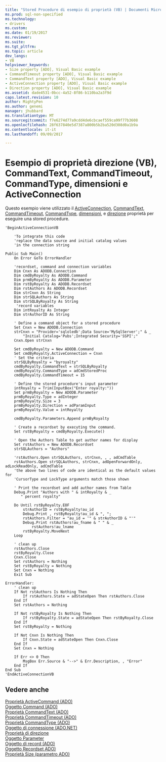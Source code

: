 ```yaml
---
title: "Stored Procedure di esempio di proprietà (VB) | Documenti Microsoft"
ms.prod: sql-non-specified
ms.technology:
- drivers
ms.custom: 
ms.date: 01/19/2017
ms.reviewer: 
ms.suite: 
ms.tgt_pltfrm: 
ms.topic: article
dev_langs:
- VB
helpviewer_keywords:
- Size property [ADO], Visual Basic example
- CommandTimeout property [ADO], Visual Basic example
- CommandText property [ADO], Visual Basic example
- ActiveConnection property [ADO], Visual Basic example
- Direction property [ADO], Visual Basic example
ms.assetid: dade4531-0bcc-4a52-8f86-b110ba2a3f9d
caps.latest.revision: 10
author: MightyPen
ms.author: genemi
manager: jhubbard
ms.translationtype: MT
ms.sourcegitcommit: f7e6274d77a9cdd4de6cbcaef559ca99f77b3608
ms.openlocfilehash: 28f637840e5d7387a800b5b2ba520d308d0a1b9a
ms.contentlocale: it-it
ms.lasthandoff: 09/09/2017

---
```

# <a name="activeconnection-commandtext-commandtimeout-commandtype-size-and-direction-properties-example-vb"></a>Esempio di proprietà direzione (VB), CommandText, CommandTimeout, CommandType, dimensioni e ActiveConnection
Questo esempio viene utilizzato il [ActiveConnection](../../../ado/reference/ado-api/activeconnection-property-ado.md), [CommandText](../../../ado/reference/ado-api/commandtext-property-ado.md), [CommandTimeout](../../../ado/reference/ado-api/commandtimeout-property-ado.md), [CommandType](../../../ado/reference/ado-api/commandtype-property-ado.md), [dimensioni](../../../ado/reference/ado-api/size-property-ado-parameter.md), e [direzione](../../../ado/reference/ado-api/direction-property.md) proprietà per eseguire una stored procedure.  
  
```  
'BeginActiveConnectionVB  
  
    'To integrate this code  
    'replace the data source and initial catalog values  
    'in the connection string  
  
Public Sub Main()  
    On Error GoTo ErrorHandler  
  
    'recordset, command and connection variables  
    Dim Cnxn As ADODB.Connection  
    Dim cmdByRoyalty As ADODB.Command  
    Dim prmByRoyalty As ADODB.Parameter  
    Dim rstByRoyalty As ADODB.Recordset  
    Dim rstAuthors As ADODB.Recordset  
    Dim strCnxn As String  
    Dim strSQLAuthors As String  
    Dim strSQLByRoyalty As String  
     'record variables  
    Dim intRoyalty As Integer  
    Dim strAuthorID As String  
  
    ' Define a command object for a stored procedure  
    Set Cnxn = New ADODB.Connection  
    strCnxn = "Provider='sqloledb';Data Source='MySqlServer';" & _  
        "Initial Catalog='Pubs';Integrated Security='SSPI';"  
    Cnxn.Open strCnxn  
  
    Set cmdByRoyalty = New ADODB.Command  
    Set cmdByRoyalty.ActiveConnection = Cnxn  
    ' Set the criteria  
    strSQLByRoyalty = "byroyalty"  
    cmdByRoyalty.CommandText = strSQLByRoyalty  
    cmdByRoyalty.CommandType = adCmdStoredProc  
    cmdByRoyalty.CommandTimeout = 15  
  
    ' Define the stored procedure's input parameter  
    intRoyalty = Trim(InputBox("Enter royalty:"))  
    Set prmByRoyalty = New ADODB.Parameter  
    prmByRoyalty.Type = adInteger  
    prmByRoyalty.Size = 3  
    prmByRoyalty.Direction = adParamInput  
    prmByRoyalty.Value = intRoyalty  
  
    cmdByRoyalty.Parameters.Append prmByRoyalty  
  
    ' Create a recordset by executing the command.  
    Set rstByRoyalty = cmdByRoyalty.Execute()  
  
    ' Open the Authors Table to get author names for display  
    Set rstAuthors = New ADODB.Recordset  
    strSQLAuthors = "Authors"  
  
    'rstAuthors.Open strSQLAuthors, strCnxn, , , adCmdTable  
    rstAuthors.Open strSQLAuthors, strCnxn, adOpenForwardOnly, adLockReadOnly, adCmdTable  
    'the above two lines of code are identical as the default values for  
    'CursorType and LockType arguments match those shown  
  
    ' Print the recordset and add author names from Table  
    Debug.Print "Authors with " & intRoyalty & _  
       " percent royalty"  
  
    Do Until rstByRoyalty.EOF  
        strAuthorID = rstByRoyalty!au_id  
        Debug.Print , rstByRoyalty!au_id & ", ";  
        rstAuthors.Filter = "au_id = '" & strAuthorID & "'"  
        Debug.Print rstAuthors!au_fname & " " & _  
            rstAuthors!au_lname  
        rstByRoyalty.MoveNext  
    Loop  
  
    ' clean up  
    rstAuthors.Close  
    rstByRoyalty.Close  
    Cnxn.Close  
    Set rstAuthors = Nothing  
    Set rstByRoyalty = Nothing  
    Set Cnxn = Nothing  
    Exit Sub  
  
ErrorHandler:  
    ' clean up  
    If Not rstAuthors Is Nothing Then  
        If rstAuthors.State = adStateOpen Then rstAuthors.Close  
    End If  
    Set rstAuthors = Nothing  
  
    If Not rstByRoyalty Is Nothing Then  
        If rstByRoyalty.State = adStateOpen Then rstByRoyalty.Close  
    End If  
    Set rstByRoyalty = Nothing  
  
    If Not Cnxn Is Nothing Then  
        If Cnxn.State = adStateOpen Then Cnxn.Close  
    End If  
    Set Cnxn = Nothing  
  
    If Err <> 0 Then  
        MsgBox Err.Source & "-->" & Err.Description, , "Error"  
    End If  
End Sub  
'EndActiveConnectionVB  
```  
  
## <a name="see-also"></a>Vedere anche  
 [Proprietà ActiveCommand (ADO)](../../../ado/reference/ado-api/activecommand-property-ado.md)   
 [Oggetto Command (ADO)](../../../ado/reference/ado-api/command-object-ado.md)   
 [Proprietà CommandText (ADO)](../../../ado/reference/ado-api/commandtext-property-ado.md)   
 [Proprietà CommandTimeout (ADO)](../../../ado/reference/ado-api/commandtimeout-property-ado.md)   
 [Proprietà CommandType (ADO)](../../../ado/reference/ado-api/commandtype-property-ado.md)   
 [Oggetto di connessione (ADO.NET)](../../../ado/reference/ado-api/connection-object-ado.md)   
 [Proprietà di direzione](../../../ado/reference/ado-api/direction-property.md)   
 [Oggetto Parameter](../../../ado/reference/ado-api/parameter-object.md)   
 [Oggetto di record (ADO)](../../../ado/reference/ado-api/record-object-ado.md)   
 [Oggetto Recordset ADO)](../../../ado/reference/ado-api/recordset-object-ado.md)   
 [Proprietà Size (parametro ADO)](../../../ado/reference/ado-api/size-property-ado-parameter.md)

